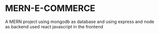 # MERN-E-COMMERCE

A MERN project using mongodb as database and using express and node as backend 
used react javascript in the frontend
